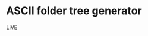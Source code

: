 # ASCII folder tree generator

[LIVE](https://ahmed-m-abdelfatah.github.io/ASCII-folder-tree-generator/build/)
